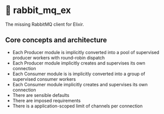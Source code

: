 # 🐇 rabbit_mq_ex

The missing RabbitMQ client for Elixir.

## 

## Core concepts and architecture

* Each Producer module is implicitly converted into a pool of supervised producer workers with round-robin dispatch
* Each Producer module implicitly creates and supervises its own connection
* Each Consumer module is is implicitly converted into a group of supervised consumer workers
* Each Consumer module implicitly creates and supervises its own connection
* There are sensible defaults
* There are imposed requirements
* There is a application-scoped limit of channels per connection


